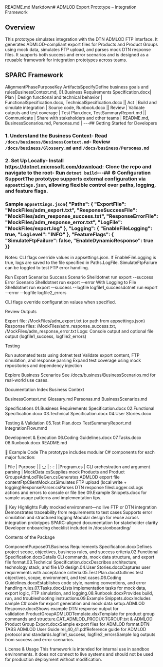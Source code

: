 README.md
Markdown# ADMLOD Export Prototype – Integration Framework
## Overview
This prototype simulates integration with the DTN ADMLOD FTP interface. It generates ADMLOD-compliant export files for Products and Product Groups using mock data, simulates FTP upload, and parses mock DTN response files. It supports both success and error scenarios and is designed as a reusable framework for integration prototypes across teams.

## SPARC Framework 
AlignmentPhasePurposeKey ArtifactsSpecifyDefine business goals and rulesBusinessContext.md, 01.Business Requirements Specification.docx| Plan        | Design functional and technical behavior     | FunctionalSpecification.docx, TechnicalSpecification.docx      || Act         | Build and simulate integration               | Source code, Runbook.docx                                      || Review      | Validate outputs and test coverage           | Test Plan.docx, TestSummaryReport.md                           || Communicate | Share with stakeholders and other teams      | README.md, BusinessScenarios.md, Personas.md                   |
---## Getting Started for Developers

###  1. Understand the Business Context- Read `/docs/business/BusinessContext.md`- Review `/docs/business/Glossary.md` and `/docs/business/Personas.md`
### 2. Set Up Locally- Install https://dotnet.microsoft.com/download- Clone the repo and navigate to the root- Run `dotnet build`---## ⚙️ Configuration SupportThe prototype supports external configuration via `appsettings.json`, allowing flexible control over paths, logging, and feature flags.

### Sample `appsettings.json`{  "Paths": {    "ExportFile": "MockFiles/adm_export.txt",    "ResponseSuccessFile": "MockFiles/adm_response_success.txt",    "ResponseErrorFile": "MockFiles/adm_response_error.txt",    "LogFile": "MockFiles/export.log"  },  "Logging": {    "EnableFileLogging": true,    "LogLevel": "INFO"  },  "FeatureFlags": {    "SimulateFtpFailure": false,    "EnableDynamicResponse": true  }}

Notes:
CLI flags override values in appsettings.json.
If EnableFileLogging is true, logs are saved to the file specified in Paths.LogFile.
SimulateFtpFailure can be toggled to test FTP error handling.


Run Export Scenarios
Success Scenario
Shelldotnet run export --success
Error Scenario
Shelldotnet run export --error
With Logging to File
Shelldotnet run export --success --logfile logfile1_successdotnet run export --error --logfile logfile2_errors

CLI flags override configuration values when specified.


Review Outputs

Export file: /MockFiles/adm_export.txt (or path from appsettings.json)
Response files: /MockFiles/adm_response_success.txt, /MockFiles/adm_response_error.txt
Logs: Console output and optional file output (logfile1_success, logfile2_errors)


Testing

Run automated tests using dotnet test
Validate export content, FTP simulation, and response parsing
Expand test coverage using mock repositories and dependency injection


Explore Business Scenarios
See /docs/business/BusinessScenarios.md for real-world use cases.

Documentation Index
Business Context

BusinessContext.md
Glossary.md
Personas.md
BusinessScenarios.md

Specifications
01.Business Requirements Specification.docx
02.Functional Specification.docx
03.Technical Specification.docx
04.User Stories.docx

Testing & Validation
05.Test Plan.docx
TestSummaryReport.md
IntegrationFlow.mmd

Development & Execution
06.Coding Guidelines.docx
07.Tasks.docx
08.Runbook.docx
README.md


🧩 Example Code
The prototype includes modular C# components for each major function:

| File | Purpose | 
| :_: | :-: |
|Program.cs | CLI orchestration and argument parsing |
MockData.csSupplies mock Products and Product GroupsAdmLodFileGen.csGenerates ADMLOD export file contentFtpClientMock.csSimulates FTP upload (local write + logging)ResponseParser.csParses DTN response filesLogger.csLogs actions and errors to console or file
See 09.Example Snippets.docx for sample usage patterns and implementation tips.

🌟 Key Highlights
Fully mocked environment—no live FTP or DTN integration
Demonstrates traceability from requirements to test cases
Supports error simulation and structured logging
Modular design for reuse across integration prototypes
SPARC-aligned documentation for stakeholder clarity
Developer onboarding checklist included in /docs/onboarding/


Contents of the Package

ComponentPurpose01.Business Requirements Specification.docxDefines project scope, objectives, business rules, and success criteria.02.Functional Specification.docxDetails CLI commands, mock data structure, and export file format.03.Technical Specification.docxDescribes architecture, technology stack, and file I/O design.04.User Stories.docxCaptures user requirements with acceptance criteria.05.Test Plan.docxOutlines test objectives, scope, environment, and test cases.06.Coding Guidelines.docxEstablishes code style, naming conventions, and error handling rules.07.Tasks.docxLists implementation tasks for mock data, export logic, FTP simulation, and logging.08.Runbook.docxProvides build, run, and troubleshooting instructions.09.Example Snippets.docxIncludes sample C# code for export generation and mock data setup.ADMLOD Response.docxShows example DTN response output for validation.ProductGroupADMLODTemplate.xlsxTemplate for product group commands and structure.CAT_ADMLOD_PRODUCTGROUP.txt & ADMLOD Product Group Export.docxSample export files for ADMLOD format.DTN TABS ADMLOD User Guide rel_40_41.pdfReference guide for ADMLOD protocol and standards.logfile1_success, logfile2_errorsSample log outputs from success and error scenarios.

License & Usage
This framework is intended for internal use in sandbox environments. It does not connect to live systems and should not be used for production deployment without modification.